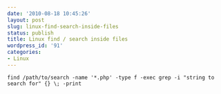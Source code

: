 ```yaml
---
date: '2010-08-18 10:45:26'
layout: post
slug: linux-find-search-inside-files
status: publish
title: Linux find / search inside files
wordpress_id: '91'
categories:
- Linux
---
```


    find /path/to/search -name '*.php' -type f -exec grep -i "string to search for" {} \; -print
